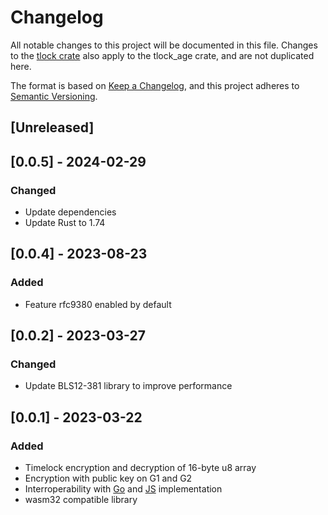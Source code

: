 # Changelog

All notable changes to this project will be documented in this file. Changes to the [tlock crate](../tlock/CHANGELOG.md) also apply to the tlock_age crate, and are not duplicated here.

The format is based on [Keep a Changelog](https://keepachangelog.com/en/1.0.0/), and this project adheres to [Semantic Versioning](https://semver.org/spec/v2.0.0.html).

## [Unreleased]

## [0.0.5] - 2024-02-29

### Changed

- Update dependencies
- Update Rust to 1.74

## [0.0.4] - 2023-08-23

### Added

- Feature rfc9380 enabled by default

## [0.0.2] - 2023-03-27

### Changed

- Update BLS12-381 library to improve performance

## [0.0.1] - 2023-03-22

### Added

- Timelock encryption and decryption of 16-byte u8 array
- Encryption with public key on G1 and G2
- Interroperability with [Go](https://github.com/drand/tlock) and [JS](https://github.com/drand/tlock-js) implementation
- wasm32 compatible library
